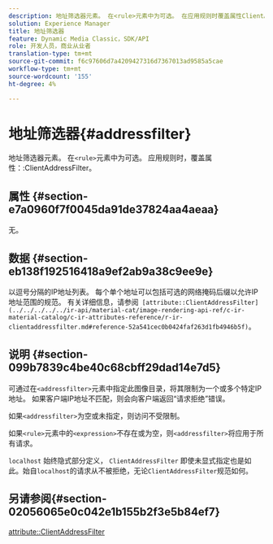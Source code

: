 ```yaml
---
description: 地址筛选器元素。 在<rule>元素中为可选。 在应用规则时覆盖属性ClientAddressFilter。
solution: Experience Manager
title: 地址筛选器
feature: Dynamic Media Classic，SDK/API
role: 开发人员，商业从业者
translation-type: tm+mt
source-git-commit: f6c97606d7a4209427316d7367013ad9585a5cae
workflow-type: tm+mt
source-wordcount: '155'
ht-degree: 4%

---
```



# 地址筛选器{#addressfilter}

地址筛选器元素。 在`<rule>`元素中为可选。 应用规则时，覆盖属性：:ClientAddressFilter。

## 属性 {#section-e7a0960f7f0045da91de37824aa4aeaa}

无。

## 数据 {#section-eb138f192516418a9ef2ab9a38c9ee9e}

以逗号分隔的IP地址列表。 每个单个地址可以包括可选的网络掩码后缀以允许IP地址范围的规范。 有关详细信息，请参阅` [attribute::ClientAddressFilter](../../../../../ir-api/material-cat/image-rendering-api-ref/c-ir-material-catalog/c-ir-attributes-reference/r-ir-clientaddressfilter.md#reference-52a541cec0b0424faf263d1fb4946b5f)`。

## 说明 {#section-099b7839c4be40c68cbff29dad14e7d5}

可通过在`<addressfilter>`元素中指定此图像目录，将其限制为一个或多个特定IP地址。 如果客户端IP地址不匹配，则会向客户端返回“请求拒绝”错误。

如果`<addressfilter>`为空或未指定，则访问不受限制。

如果`<rule>`元素中的`<expression>`不存在或为空，则`<addressfilter>`将应用于所有请求。

`localhost` 始终隐式部分定义， `ClientAddressFilter` 即使未显式指定也是如此。始自`localhost`的请求从不被拒绝，无论`ClientAddressFilter`规范如何。

## 另请参阅{#section-02056065e0c042e1b155b2f3e5b84ef7}

[attribute::ClientAddressFilter](../../../../../ir-api/material-cat/image-rendering-api-ref/c-ir-material-catalog/c-ir-attributes-reference/r-ir-clientaddressfilter.md#reference-52a541cec0b0424faf263d1fb4946b5f)
